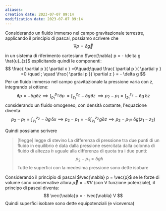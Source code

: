 ```yaml
---
aliases: 
creation date: 2023-07-07 09:14
modification date: 2023-07-07 09:14
---
```


Considerando un fluido immerso nel campo gravitazionale terrestre, applicando il principio di pascal, possiamo scrivere che
$$ \nabla p = \delta \vec{g} $$

in un sistema di riferimento cartesiano
$\vec{\nabla} p = - \delta g \hat{u}_{z}$
esplicitando quindi le componenti:
$$ \frac{ \partial p }{ \partial x } =0\quad;\quad \frac{ \partial p }{ \partial y } =0 \quad ; \quad \frac{ \partial p }{ \partial z } = - \delta g $$
Per un fluido immerso nel campo gravitazionale la pressione varia con z, integrando si ottiene:
$$ \partial p = -\delta g \partial z \implies \int _{p_{1}} ^{p_{2}}\! \partial p\, = \int _{z_{1}}^{z_{2}} \!- \delta g \partial z\, \implies p_{2} - p_{1} = \int _{z_{1}}^{z_{2}} \!- \partial g \, \mathrm{\delta}z    $$
considerando un fluido omogeneo, con densità costante, l'equazione diventa
$$ p_{2} - p_{1} = \int _{z_{1}}^{z_{2}} \!-\partial g \, \mathrm{\delta}x \implies p_{2} - p_{1} = -\delta \int _{z_{1}}^{z_{2}} \!g \partial z \implies p_{2}-p_{1} = \, \mathrm{\delta}g(z_{1}-z_{2})   $$

Quindi possiamo scrivere
>[!legge] legge di stevino
>La differenza di pressione tra due punti di un fluido in equilibrio è data dalla pressione esercitata dalla colonna di fluido di altezza $h$ uguale alla differenza di quota tra i due punti:
>$$ p_{2} - p_{1} = \delta gh $$
>Tutte le superfici con la medesima pressione sono dette isobare

Considerando il principio di pascal
$\vec{\nabla} p = \vec{p}$
se le forze di volume sono conservative allora $\vec{p} = - \nabla V$ (con V funzione potenziale), il principo di pascal diventa:
$$ \vec{\nabla}p = - \vec{\nabla} V $$
Quindi superfici isobare sono dette equipotenziali (e viceversa)